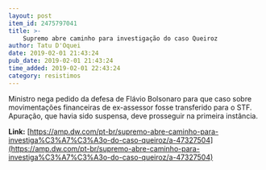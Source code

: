 ```yaml
---
layout: post
item_id: 2475797041
title: >-
    Supremo abre caminho para investigação do caso Queiroz
author: Tatu D'Oquei
date: 2019-02-01 21:43:24
pub_date: 2019-02-01 21:43:24
time_added: 2019-02-01 22:43:24
category: resistimos
---
```


Ministro nega pedido da defesa de Flávio Bolsonaro para que caso sobre movimentações financeiras de ex-assessor fosse transferido para o STF. Apuração, que havia sido suspensa, deve prosseguir na primeira instância.

**Link:** [https://amp.dw.com/pt-br/supremo-abre-caminho-para-investiga%C3%A7%C3%A3o-do-caso-queiroz/a-47327504](https://amp.dw.com/pt-br/supremo-abre-caminho-para-investiga%C3%A7%C3%A3o-do-caso-queiroz/a-47327504)

